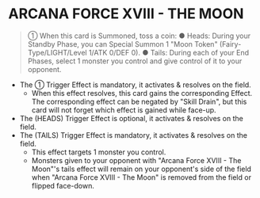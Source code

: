 # ARCANA FORCE XVIII - THE MOON

> ① When this card is Summoned, toss a coin: ● Heads: During your Standby Phase, you can Special Summon 1 "Moon Token" (Fairy-Type/LIGHT/Level 1/ATK 0/DEF 0). ● Tails: During each of your End Phases, select 1 monster you control and give control of it to your opponent.

*   The ① Trigger Effect is mandatory, it activates & resolves on the field.
    *   When this effect resolves, this card gains the corresponding Effect. The corresponding effect can be negated by "Skill Drain", but this card will not forget which effect is gained while face-up.
*   The (HEADS) Trigger Effect is optional, it activates & resolves on the field.
*   The (TAILS) Trigger Effect is mandatory, it activates & resolves on the field.
    *   This effect targets 1 monster you control.
    *   Monsters given to your opponent with "Arcana Force XVIII - The Moon"'s tails effect will remain on your opponent's side of the field when "Arcana Force XVIII - The Moon" is removed from the field or flipped face-down.
